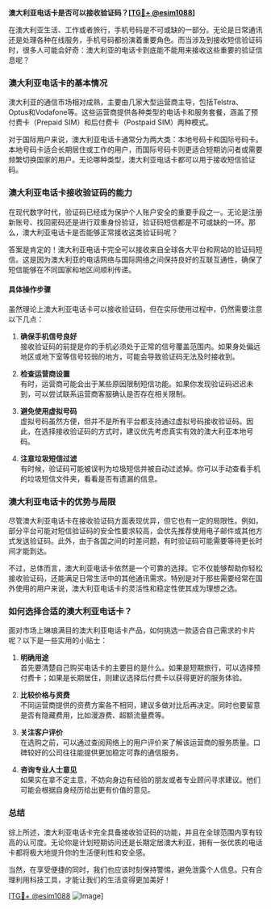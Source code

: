 **澳大利亚电话卡是否可以接收验证码？[[TG💪+ @esim1088](https://t.me/s/esim1088)]**

在澳大利亚生活、工作或者旅行，手机号码是不可或缺的一部分。无论是日常通讯还是处理各种在线服务，手机号码都扮演着重要角色。而当涉及到接收短信验证码时，很多人可能会好奇：澳大利亚的电话卡到底能不能用来接收这些重要的验证信息呢？

### **澳大利亚电话卡的基本情况**

澳大利亚的通信市场相对成熟，主要由几家大型运营商主导，包括Telstra、Optus和Vodafone等。这些运营商提供各种类型的电话卡和服务套餐，涵盖了预付费卡（Prepaid SIM）和后付费卡（Postpaid SIM）两种模式。

对于国际用户来说，澳大利亚电话卡通常分为两大类：本地号码卡和国际号码卡。本地号码卡适合长期居住或工作的用户，而国际号码卡则更适合短期访问者或需要频繁切换国家的用户。无论哪种类型，澳大利亚电话卡都可以用于接收短信验证码。

### **澳大利亚电话卡接收验证码的能力**

在现代数字时代，验证码已经成为保护个人账户安全的重要手段之一。无论是注册新账号、找回密码还是进行双重身份验证，验证码短信都是不可或缺的一环。那么，澳大利亚电话卡是否能够正常接收这类验证码呢？

答案是肯定的！澳大利亚电话卡完全可以接收来自全球各大平台和网站的验证码短信。这是因为澳大利亚的电话网络与国际网络之间保持良好的互联互通性，确保了短信能够在不同国家和地区间顺利传递。

#### **具体操作步骤**

虽然理论上澳大利亚电话卡可以接收验证码，但在实际使用过程中，仍然需要注意以下几点：

1. **确保手机信号良好**  
   接收验证码的前提是你的手机必须处于正常的信号覆盖范围内。如果身处偏远地区或地下室等信号较弱的地方，可能会导致验证码无法及时接收到。

2. **检查运营商设置**  
   有时，运营商可能会出于某些原因限制短信功能。如果你发现验证码迟迟未到，可以尝试联系运营商客服确认是否存在相关限制。

3. **避免使用虚拟号码**  
   虚拟号码虽然方便，但并不是所有平台都支持通过虚拟号码接收验证码。因此，在选择接收验证码的方式时，建议优先考虑真实有效的澳大利亚本地号码。

4. **注意垃圾短信过滤**  
   有时候，验证码可能被误判为垃圾短信并被自动过滤掉。你可以手动查看手机的垃圾短信文件夹，看看是否有遗漏的信息。

### **澳大利亚电话卡的优势与局限**

尽管澳大利亚电话卡在接收验证码方面表现优异，但它也有一定的局限性。例如，部分平台可能对短信验证码的安全性要求较高，会优先推荐使用电子邮件或其他方式发送验证码。此外，由于各国之间的时差问题，有时验证码可能需要等待更长时间才能到达。

不过，总体而言，澳大利亚电话卡依然是一个可靠的选择。它不仅能够帮助你轻松接收验证码，还能满足日常生活中的其他通讯需求。特别是对于那些需要经常在国外使用的用户来说，澳大利亚电话卡的灵活性和稳定性使其成为理想之选。

### **如何选择合适的澳大利亚电话卡？**

面对市场上琳琅满目的澳大利亚电话卡产品，如何挑选一款适合自己需求的卡片呢？以下是一些实用的小贴士：

1. **明确用途**  
   首先要清楚自己购买电话卡的主要目的是什么。如果是短期旅行，可以选择预付费卡；如果是长期居住，则建议选择后付费卡以获得更好的服务体验。

2. **比较价格与资费**  
   不同运营商提供的资费方案各不相同，建议多做对比后再决定。同时也要留意是否有隐藏费用，比如漫游费、超额流量费等。

3. **关注客户评价**  
   在选购之前，可以通过查阅网络上的用户评价来了解该运营商的服务质量。口碑较好的公司往往能提供更加稳定可靠的通信服务。

4. **咨询专业人士意见**  
   如果实在拿不定主意，不妨向身边有经验的朋友或者专业顾问寻求建议。他们可能会根据自身经历给出更有价值的意见。

### **总结**

综上所述，澳大利亚电话卡完全具备接收验证码的功能，并且在全球范围内享有较高的认可度。无论你是计划短期访问还是长期定居澳大利亚，拥有一张优质的电话卡都将极大地提升你的生活便利性和安全感。

当然，在享受便捷的同时，我们也应该时刻保持警惕，避免泄露个人信息。只有合理利用科技工具，才能让我们的生活变得更加美好！

[[TG💪+ @esim1088](https://t.me/s/esim1088) ![Image](https://i.postimg.cc/4NQfJmqS/Snipaste-2025-05-13-00-14-12.png)]